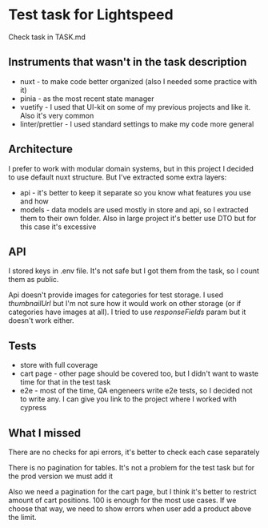 # Test task for Lightspeed

Check task in TASK.md

## Instruments that wasn't in the task description

- nuxt - to make code better organized (also I needed some practice with it)
- pinia - as the most recent state manager
- vuetify - I used that UI-kit on some of my previous projects and like it. Also it's very common
- linter/prettier - I used standard settings to make my code more general

## Architecture

I prefer to work with modular domain systems, but in this project I decided to use default nuxt structure. But I've extracted some extra layers:

- api - it's better to keep it separate so you know what features you use and how
- models - data models are used mostly in store and api, so I extracted them to their own folder. Also in large project it's better use DTO but for this case it's excessive

## API

I stored keys in .env file. It's not safe but I got them from the task, so I count them as public.

Api doesn't provide images for categories for test storage. I used _thumbnailUrl_ but I'm not sure how it would work on other storage (or if categories have images at all). I tried to use _responseFields_ param but it doesn't work either.

## Tests

- store with full coverage
- cart page - other page should be covered too, but I didn't want to waste time for that in the test task
- e2e - most of the time, QA engeneers write e2e tests, so I decided not to write any. I can give you link to the project where I worked with cypress

## What I missed

There are no checks for api errors, it's better to check each case separately

There is no pagination for tables. It's not a problem for the test task but for the prod version we must add it

Also we need a pagination for the cart page, but I think it's better to restrict amount of cart positions. 100 is enough for the most use cases. If we choose that way, we need to show errors when user add a product above the limit.
